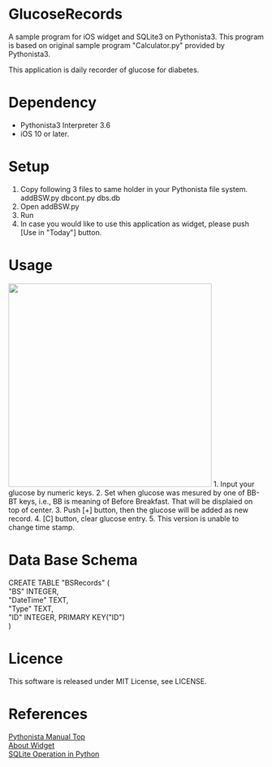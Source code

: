 # GlucoseRecords
A sample program for iOS widget and SQLite3 on Pythonista3. This program is based on original sample program "Calculator.py" provided by Pythonista3.  
  
  This application is daily recorder of glucose for diabetes.

# Dependency
* Pythonista3 Interpreter 3.6
* iOS 10 or later.
  
# Setup  

1. Copy following 3 files to same holder in your Pythonista file system.  addBSW.py dbcont.py dbs.db
2. Open addBSW.py
3. Run
4. In case you would like to use this application as widget, please push [Use in "Today"] button.
  
# Usage  

<img src="http://i-gallop.luna.weblife.me/images/GlucoseRecords/GlucoseRD.PNG" width="400px">   
1. Input your glucose by numeric keys.   
2. Set when glucose was mesured by one of BB-BT keys, i.e., BB is meaning of Before Breakfast. That will be displaied on top of center.  
3. Push [+] button, then the glucose will be added as new record.  
4. [C] button, clear glucose entry.  
5. This version is unable to change time stamp.
  
# Data Base Schema  
CREATE TABLE "BSRecords" (  
	"BS"	INTEGER,  
	"DateTime"	TEXT,  
	"Type"	TEXT,  
	"ID"	INTEGER,
	PRIMARY KEY("ID")  
)

# Licence  

This software is released under MIT License, see LICENSE.  
  
# References   

[Pythonista Manual Top](http://omz-software.com/pythonista/docs/)  
[About Widget](http://omz-software.com/pythonista/docs/ios/pythonista.html)  
[SQLite Operation in Python](https://sebastianraschka.com/Articles/2014_sqlite_in_python_tutorial.html)  
